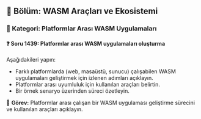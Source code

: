 ## 📘 Bölüm: WASM Araçları ve Ekosistemi  
### 🔹 Kategori: Platformlar Arası WASM Uygulamaları  
#### ❓ Soru 1439: Platformlar arası WASM uygulamaları oluşturma

Aşağıdakileri yapın:

- Farklı platformlarda (web, masaüstü, sunucu) çalışabilen WASM uygulamaları geliştirmek için izlenen adımları açıklayın.
- Platformlar arası uyumluluk için kullanılan araçları belirtin.
- Bir örnek senaryo üzerinden süreci özetleyin.

🔧 **Görev:** Platformlar arası çalışan bir WASM uygulaması geliştirme sürecini ve kullanılan araçları açıklayın.
